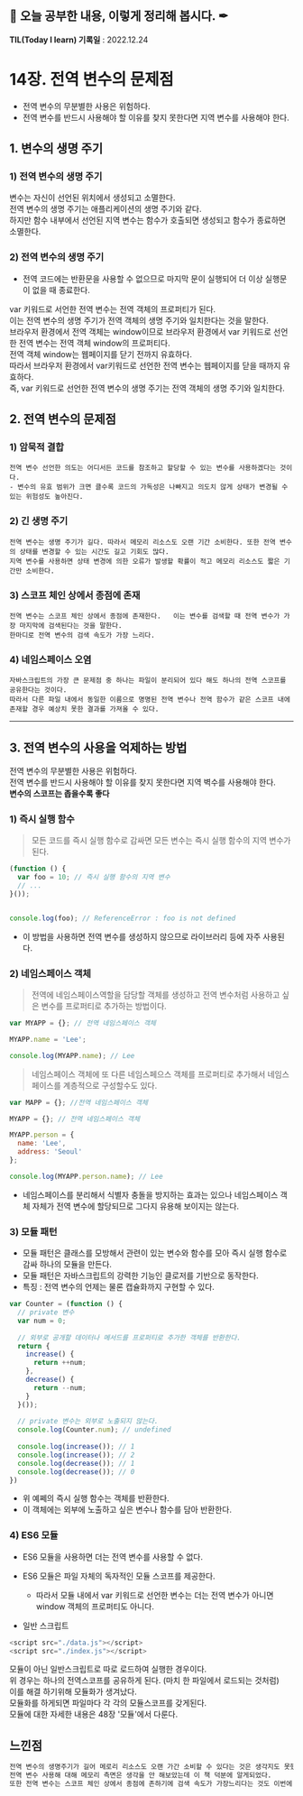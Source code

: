 ## 📕 오늘 공부한 내용, 이렇게 정리해 봅시다. ✒

**TIL(Today I learn) 기록일** : 2022.12.24

# 14장. 전역 변수의 문제점

- 전역 변수의 무분별한 사용은 위험하다.   
- 전역 변수를 반드시 사용해야 할 이유를 찾지 못한다면 지역 변수를 사용해야 한다.

## 1. 변수의 생명 주기

  ### 1) 전역 변수의 생명 주기
  
  변수는 자신이 선언된 위치에서 생성되고 소멸한다.   
  전역 변수의 생명 주기는 애플리케이션의 생명 주기와 같다.   
  하지만 함수 내부에서 선언된 지역 변수는 함수가 호출되면 생성되고 함수가 종료하면 소멸한다.


  ### 2) 전역 변수의 생명 주기
  
  - 전역 코드에는 반환문을 사용할 수 없으므로 마지막 문이 실행되어 더 이상 실행문이 없을 때 종료한다.

 var 키워드로 서언한 전역 변수는 전역 객체의 프로퍼티가 된다.  
 이는 전역 변수의 생명 주기가 전역 객체의 생명 주기와 일치한다는 것을 말한다.   
 브라우저 환경에서 전역 객체는 window이므로 브라우저 환경에서 var 키워드로 선언한 전역 변수는 전역 객체 window의 프로퍼티다.   
 전역 객체 window는 웹페이지를 닫기 전까지 유효하다.   
 따라서 브라우저 환경에서 var키워드로 선언한 전역 변수는 웹페이지를 닫을 때까지 유효하다.   
 즉, var 키워드로 선언한 전역 변수의 생명 주기는 전역 객체의 생명 주기와 일치한다.
 
 ## 2. 전역 변수의 문제점
 
  ### 1) 암묵적 결합
    전역 변수 선언한 의도는 어디서든 코드를 참조하고 할당할 수 있는 변수를 사용하겠다는 것이다.   
    - 변수의 유효 범위가 크면 클수록 코드의 가독성은 나빠지고 의도치 않게 상태가 변경될 수 있는 위험성도 높아진다.
    
  ### 2) 긴 생명 주기
    전역 변수는 생명 주기가 길다. 따라서 메모리 리소스도 오랜 기간 소비한다. 또한 전역 변수의 상태를 변경할 수 있는 시간도 길고 기회도 많다.   
    지역 변수를 사용하면 상태 변경에 의한 오류가 발생할 확률이 적고 메모리 리소스도 짧은 기간만 소비한다.
   
  ### 3) 스코프 체인 상에서 종점에 존재
  
    전역 변수는 스코프 체인 상에서 종점에 존재한다.   이는 변수를 검색할 때 전역 변수가 가장 마지막에 검색된다는 것을 말한다.   
    한마디로 전역 변수의 검색 속도가 가장 느리다.   
    
  ### 4) 네임스페이스 오염
  
    자바스크립트의 가장 큰 문제점 중 하나는 파일이 분리되어 있다 해도 하나의 전역 스코프를 공유한다는 것이다.   
    따라서 다른 파일 내에서 동일한 이름으로 명명된 전역 변수나 전역 함수가 같은 스코프 내에 존재할 경우 예상치 못한 결과를 가져올 수 있다.
    

---

## 3. 전역 변수의 사용을 억제하는 방법

전역 변수의 무분별한 사용은 위험하다.   
전역 변수를 반드시 사용해야 할 이유를 찾지 못한다면 지역 벽수를 사용해야 한다.   
**변수의 스코프는 좁을수록 좋다**   

### 1) 즉시 실행 함수

>모든 코드를 즉시 실행 함수로 감싸면 모든 변수는 즉시 실행 함수의 지역 변수가 된다.  
```js
(function () {
  var foo = 10; // 즉시 실행 함수의 지역 변수
  // ...
}());


console.log(foo); // ReferenceError : foo is not defined
```
 - 이 방법을 사용하면 전역 변수를 생성하지 않으므로 라이브러리 등에 자주 사용된다.

### 2) 네임스페이스 객체

>전역에 네임스페이스역할을 담당할 객체를 생성하고 전역 변수처럼 사용하고 싶은 변수를 프로퍼티로 추가하는 방법이다.   
```js
var MYAPP = {}; // 전역 네임스페이스 객체

MYAPP.name = 'Lee';

console.log(MYAPP.name); // Lee
```

> 네임스페이스 객체에 또 다른 네임스페으스 객체를 프로퍼티로 추가해서 네임스페이스를 계층적으로 구성할수도 있다.   
```js
var MAPP = {}; //전역 네임스페이스 객체

MYAPP = {}; // 전역 네임스페이스 객체

MYAPP.person = {
  name: 'Lee',
  address: 'Seoul'
};

console.log(MYAPP.person.name); // Lee
```
- 네임스페이스를 분리해서 식별자 충돌을 방지하는 효과는 있으나 네임스페이스 객체 자체가 전역 변수에 할당되므로 그다지 유용해 보이지는 않는다.   




 ### 3) 모듈 패턴
 
 - 모듈 패턴은 클래스를 모방해서 관련이 있는 변수와 함수를 모아 즉시 실행 함수로 감싸 하나의 모듈을 만든다.
 - 모듈 패턴은 자바스크립트의 강력한 기능인 클로저를 기반으로 동작한다.   
 - 특징 : 전역 변수의 언제는 물론 캡슐화까지 구현할 수 있다.

```js
var Counter = (function () {
  // private 변수
  var num = 0;
  
  // 외부로 공개할 데이터나 메서드를 프로퍼티로 추가한 객체를 반환한다.   
  return {
    increase() {
      return ++num;
    },
    decrease() {
      return --num;
    }
  }());
  
  // private 변수는 외부로 노출되지 않는다.
  console.log(Counter.num); // undefined
  
  console.log(increase()); // 1
  console.log(increase()); // 2
  console.log(decrease()); // 1
  console.log(decrease()); // 0
})
```

- 위 예쩨의 즉시 실행 함수는 객체를 반환한다. 
- 이 객체에는 외부에 노출하고 싶은 변수나 함수를 담아 반환한다.

### 4) ES6 모듈

- ES6 모듈을 사용하면 더는 전역 변수를 사용할 수 없다.   
- ES6 모듈은 파일 자체의 독자적인 모듈 스코프를 제공한다.
  - 따라서 모듈 내에서 var 키워드로 선언한 변수는 더는 전역 변수가 아니면 window 객체의 프로퍼티도 아니다. 

- 일반 스크립트   
```js
<script src="./data.js"></script>
<script src="./index.js"></script>

```
모듈이 아닌 일반스크립트로 따로 로드하여 실행한 경우이다.    
위 경우는 하나의 전역스코프를 공유하게 된다. (마치 한 파일에서 로드되는 것처럼)    
이를 해결 하기위해 모듈화가 생겨났다.    
모듈화를 하게되면 파일마다 각 각의 모듈스코프를 갖게된다.     
모듈에 대한 자세한 내용은 48장 '모듈'에서 다룬다.


## 느낀점
```txt
전역 변수의 생명주기가 길어 메로리 리소스도 오랜 가간 소비할 수 있다는 것은 생각지도 못했다. 
전역 변수 사용해 대해 메모리 측면은 생각을 안 해보았는데 이 책 덕분에 알게되었다.
또한 전역 변수는 스코프 체인 상에서 종점에 존하기에 검색 속도가 가장느리다는 것도 이번에 알게되었다.   

```
